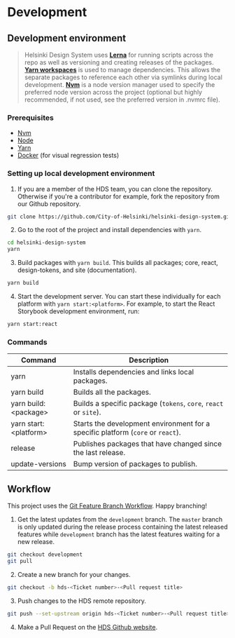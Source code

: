 # Development

## Development environment

> Helsinki Design System uses [**Lerna**](https://lerna.js.org/) for running scripts across the repo as well as versioning and creating releases of the packages. [**Yarn workspaces**](https://yarnpkg.com/lang/en/docs/workspaces/) is used to manage dependencies. This allows the separate packages to reference each other via symlinks during local development. [**Nvm**](https://github.com/nvm-sh/nvm) is a node version manager used to specify the preferred node version across the project (optional but highly recommended, if not used, see the preferred version in .nvmrc file).

### Prerequisites

- [Nvm](https://github.com/nvm-sh/nvm)
- [Node](https://nodejs.org/en/)
- [Yarn](https://yarnpkg.com/)
- [Docker](https://www.docker.com/) (for visual regression tests)

### Setting up local development environment

1. If you are a member of the HDS team, you can clone the repository. Otherwise if you're a contributor for example, fork the repository from our Github repository.

```bash
git clone https://github.com/City-of-Helsinki/helsinki-design-system.git
```

2. Go to the root of the project and install dependencies with `yarn`.

```bash
cd helsinki-design-system
yarn
```

3. Build packages with `yarn build`. This builds all packages; core, react, design-tokens, and site (documentation).

```bash
yarn build
```

4. Start the development server. You can start these individually for each platform with `yarn start:<platform>`. For example, to start the React Storybook development environment, run:

```bash
yarn start:react
```

### Commands

| Command                            | Description                                                                        |
| ---------------------------------- | ---------------------------------------------------------------------------------- |
| yarn                               | Installs dependencies and links local packages.                                    |
| yarn build                         | Builds all the packages.                                                           |
| yarn build:\<package>              | Builds a specific package (`tokens`, `core`, `react` or `site`).                   |
| yarn start:\<platform>             | Starts the development environment for a specific platform (`core` or `react`).    |
| release                            | Publishes packages that have changed since the last release.                       |
| update-versions                    | Bump version of packages to publish.                                               |

## Workflow

This project uses the [Git Feature Branch Workflow](https://www.atlassian.com/git/tutorials/comparing-workflows/feature-branch-workflow). Happy branching!

1. Get the latest updates from the `development` branch. The `master` branch is only updated during the release process containing the latest released features while `development` branch has the latest features waiting for a new release. 

```bash
git checkout development
git pull
```

2. Create a new branch for your changes.

```bash
git checkout -b hds-<Ticket number>-<Pull request title>
```

3. Push changes to the HDS remote repository.

```bash
git push --set-upstream origin hds-<Ticket number>-<Pull request title>
```

4. Make a Pull Request on the [HDS Github website](https://github.com/City-of-Helsinki/helsinki-design-system/pulls).
